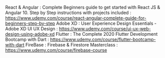 React & Angular : Complete Beginners guide to get started with React JS & Angular 10. Step by Step instructions with projects included : https://www.udemy.com/course/react-angular-complete-guide-for-beginners-step-by-step
Adobe XD : User Experience Design Essentials - Adobe XD UI UX Design : https://www.udemy.com/course/ui-ux-web-design-using-adobe-xd
Flutter : The Complete 2020 Flutter Development Bootcamp with Dart : https://www.udemy.com/course/flutter-bootcamp-with-dart
FireBase : Firebase & Firestore Masterclass : https://www.udemy.com/course/firebase-course